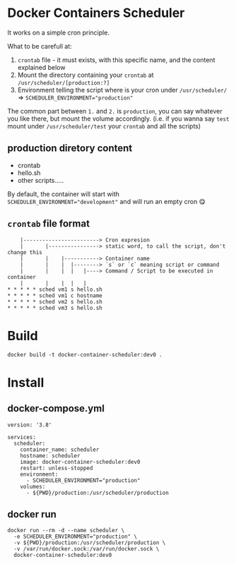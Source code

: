 # Docker Containers Scheduler

It works on a simple cron principle.

What to be carefull at:
1. `crontab` file - it must exists, with this specific name, and the content explained below
2. Mount the directory containing your `crontab` at `/usr/scheduler/[production:?]`
3. Environment telling the script where is your cron under `/usr/scheduler/` => `SCHEDULER_ENVIRONMENT="production"`

The common part between `1.` and `2.` is `production`, you can say whatever you like there, but mount the volume accordingly. (i.e. if you wanna say `test` mount under `/usr/scheduler/test` your `crontab` and all the scripts)

## production diretory content

- crontab
- hello.sh
- other scripts.....


By default, the container will start with `SCHEDULER_ENVIRONMENT="development"` and will run an empty cron 😋

## `crontab` file format
```
    |------------------------> Cron expresion
    |       |----------------> static word, to call the script, don't change this
    |       |    |-----------> Container name
    |       |    |  |--------> `s` or `c` meaning script or command
    |       |    |  |   |----> Command / Script to be executed in container
    |       |    |  |   |
* * * * * sched vm1 s hello.sh
* * * * * sched vm1 c hostname
* * * * * sched vm2 s hello.sh
* * * * * sched vm3 s hello.sh
```


# Build

`docker build -t docker-container-scheduler:dev0 .`


# Install

## docker-compose.yml
```
version: '3.8'

services:
  scheduler:
    container_name: scheduler
    hostname: scheduler
    image: docker-container-scheduler:dev0
    restart: unless-stopped
    environment:
      - SCHEDULER_ENVIRONMENT="production"
    volumes:
      - ${PWD}/production:/usr/scheduler/production
```

## docker run

```
docker run --rm -d --name scheduler \
  -e SCHEDULER_ENVIRONMENT="production" \
  -v ${PWD}/production:/usr/scheduler/production \
  -v /var/run/docker.sock:/var/run/docker.sock \
  docker-container-scheduler:dev0
```
